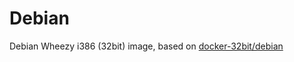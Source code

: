 Debian
======

Debian Wheezy i386 (32bit) image, based on [docker-32bit/debian](https://github.com/docker-32bit/debian)
